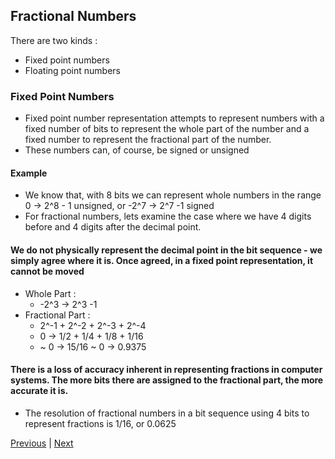 ## Fractional Numbers
There are two kinds :
- Fixed point numbers
- Floating point numbers

### Fixed Point Numbers
- Fixed point number representation attempts to represent numbers with a fixed number of bits to represent the whole part of the number and a fixed number to represent the fractional part of the number.
- These numbers can, of course, be signed or unsigned

#### Example
- We know that, with 8 bits we can represent whole numbers in the range 0 -> 2^8 - 1 unsigned, or -2^7 -> 2^7 -1 signed
- For fractional numbers, lets examine the case where we have 4 digits before and 4 digits after the decimal point.
#### We do not physically represent the decimal point in the bit sequence - we simply agree where it is. Once agreed, in a fixed point representation, it cannot be moved
- Whole Part :
    - -2^3 -> 2^3 -1
- Fractional Part : 
    - 2^-1 + 2^-2 + 2^-3 + 2^-4
    - 0 -> 1/2 + 1/4 + 1/8 + 1/16
    - ~ 0 -> 15/16 ~ 0 -> 0.9375
#### There is a loss of accuracy inherent in representing fractions in computer systems. The more bits there are assigned to the fractional part, the more accurate it is.
- The resolution of fractional numbers in a bit sequence using 4 bits to represent fractions is 1/16, or 0.0625 

[Previous](24_2_20.md) | [Next](26_2_20.md)